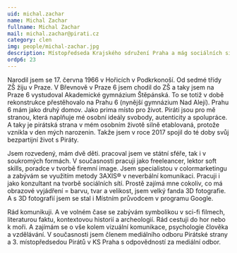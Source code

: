 ```yaml
---
uid: michal.zachar
name: Michal Zachar
fullname: Michal Zachar
mail: michal.zachar@pirati.cz
category: clen
img: people/michal-zachar.jpg
description: Místopředseda Krajského sdružení Praha a mág sociálních sítí
ordp6: 23
---
```

Narodil jsem se 17. června 1966 v Hořicích v Podkrkonoší. Od sedmé třídy ZŠ žiju v Praze. V Břevnově v Praze 6 jsem chodil do ZŠ a taky jsem na Praze 6 vystudoval Akademické gymnázium Štěpánská. To se totiž v době rekonstrukce přestěhovalo na Prahu 6 (nynější gymnázium Nad Alejí). Prahu 6 mám jako druhý domov. Jako prima místo pro život. Piráti jsou pro mě stranou, která naplňuje mé osobní ideály svobody, autenticity a spolupráce. A taky je pirátská strana v mém osobním životě silně etablovaná, protože vznikla v den mých narozenin. Takže jsem v roce 2017 spojil do té doby svůj bezpartijní život s Piráty.

Jsem rozvedený, mám dvě děti. pracoval jsem ve státní sféře, tak i v soukromých formách. V současnosti pracuji jako freeleancer, lektor soft skills, poradce v tvorbě firemní image. Jsem specialistou v colormarketingu  a zabývám se využitím metody 3AXIS® v neverbální komunikaci. Pracuji i jako konzultant na tvorbě sociálních sítí. Prostě zajímá mne cokoliv, co má obrazové vyjádření = barvu, tvar a velikost, jsem velký fanda 3D fotografie. A s 3D fotografií jsem se
stal i Místním průvodcem v programu Google.

Rád komunikuji. A ve volném čase se zabývám symbolikou v sci-fi filmech, literaturou faktu, kontextovou historií a archeologií. Rád cestuji do hor nebo k moři. A zajímám se o vše kolem vizuální komunikace, psychologie člověka a vzdělávání. V současnosti jsem členem mediálního odboru Pirátské strany a 3. místopředsedou Pirátů v KS Praha s odpovědností za mediální odbor.
